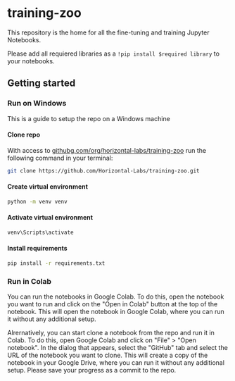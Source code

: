 # training-zoo

This repository is the home for all the fine-tuning and training Jupyter Notebooks.

Please add all requiered libraries as a `!pip install $required library` to your notebooks.

## Getting started
### Run on Windows
This is a guide to setup the repo on a Windows machine

#### Clone repo
With access to [githubg.com/org/horizontal-labs/training-zoo](https://github.com/Horizontal-Labs/training-zoo) run the following command in your terminal:

```bash
git clone https://github.com/Horizontal-Labs/training-zoo.git
```

#### Create virtual environment
```bash
python -m venv venv
```

#### Activate virtual environment
```bash
venv\Scripts\activate
```
#### Install requirements
```bash
pip install -r requirements.txt
```

### Run in Colab
You can run the notebooks in Google Colab. To do this, open the notebook you want to run and click on the "Open in Colab" button at the top of the notebook. This will open the notebook in Google Colab, where you can run it without any additional setup.

Alrernatively, you can start clone a notebook from the repo and run it in Colab. To do this, open Google Colab and click on "File" > "Open notebook". In the dialog that appears, select the "GitHub" tab and select the URL of the notebook you want to clone. This will create a copy of the notebook in your Google Drive, where you can run it without any additional setup. Please save your progress as a commit to the repo.